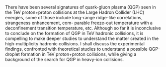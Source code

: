 There have been several signatures of quark-gluon plasma (QGP) seen in the
TeV proton+proton collisions at the Large Hadron Collider (LHC) energies, some
of those include long-range ridge-like correlations, strangeness enhancement, com-
parable freeze-out temperature with a deconfinement transition temperature, etc.
Although so far it is inconclusive to conclude on the formation of QGP in TeV
hadronic collisions, it is compelling to make deeper studies to understand the matter
created in the high-multiplicity hadronic collisions. I shall discuss the experimental
findings, confronted with theoretical studies to understand a possible QGP-droplet
formation in TeV proton+proton collisions, while giving a background of the search
for QGP in heavy-ion collisions.
